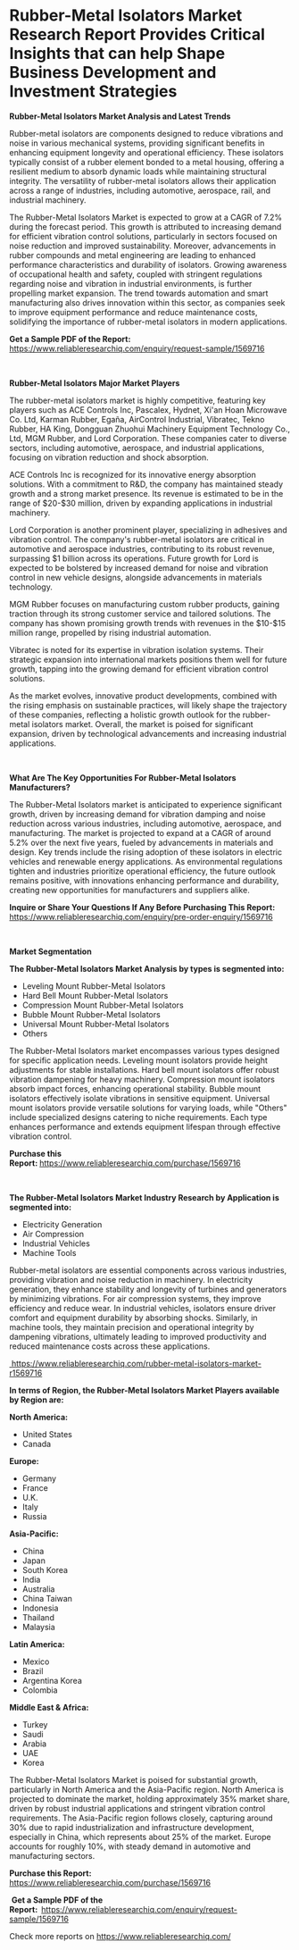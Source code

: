 <p><h1>Rubber-Metal Isolators Market Research Report Provides Critical Insights that can help Shape Business Development and Investment Strategies</h1></p><p><strong>Rubber-Metal Isolators Market Analysis and Latest Trends</strong></p>
<p><p>Rubber-metal isolators are components designed to reduce vibrations and noise in various mechanical systems, providing significant benefits in enhancing equipment longevity and operational efficiency. These isolators typically consist of a rubber element bonded to a metal housing, offering a resilient medium to absorb dynamic loads while maintaining structural integrity. The versatility of rubber-metal isolators allows their application across a range of industries, including automotive, aerospace, rail, and industrial machinery.</p><p>The Rubber-Metal Isolators Market is expected to grow at a CAGR of 7.2% during the forecast period. This growth is attributed to increasing demand for efficient vibration control solutions, particularly in sectors focused on noise reduction and improved sustainability. Moreover, advancements in rubber compounds and metal engineering are leading to enhanced performance characteristics and durability of isolators. Growing awareness of occupational health and safety, coupled with stringent regulations regarding noise and vibration in industrial environments, is further propelling market expansion. The trend towards automation and smart manufacturing also drives innovation within this sector, as companies seek to improve equipment performance and reduce maintenance costs, solidifying the importance of rubber-metal isolators in modern applications.</p></p>
<p><strong>Get a Sample PDF of the Report:&nbsp;</strong> <a href="https://www.reliableresearchiq.com/enquiry/request-sample/1569716?utm_campaign=103&utm_medium=2&utm_source=Github&utm_content=ia&utm_term=29122024&utm_id=rubber-metal-isolators">https://www.reliableresearchiq.com/enquiry/request-sample/1569716</a></p>
<p>&nbsp;</p>
<p><strong>Rubber-Metal Isolators Major Market Players</strong></p>
<p><p>The rubber-metal isolators market is highly competitive, featuring key players such as ACE Controls Inc, Pascalex, Hydnet, Xi'an Hoan Microwave Co. Ltd, Karman Rubber, Egaña, AirControl Industrial, Vibratec, Tekno Rubber, HA King, Dongguan Zhuohui Machinery Equipment Technology Co., Ltd, MGM Rubber, and Lord Corporation. These companies cater to diverse sectors, including automotive, aerospace, and industrial applications, focusing on vibration reduction and shock absorption.</p><p>ACE Controls Inc is recognized for its innovative energy absorption solutions. With a commitment to R&D, the company has maintained steady growth and a strong market presence. Its revenue is estimated to be in the range of $20-$30 million, driven by expanding applications in industrial machinery.</p><p>Lord Corporation is another prominent player, specializing in adhesives and vibration control. The company's rubber-metal isolators are critical in automotive and aerospace industries, contributing to its robust revenue, surpassing $1 billion across its operations. Future growth for Lord is expected to be bolstered by increased demand for noise and vibration control in new vehicle designs, alongside advancements in materials technology.</p><p>MGM Rubber focuses on manufacturing custom rubber products, gaining traction through its strong customer service and tailored solutions. The company has shown promising growth trends with revenues in the $10-$15 million range, propelled by rising industrial automation.</p><p>Vibratec is noted for its expertise in vibration isolation systems. Their strategic expansion into international markets positions them well for future growth, tapping into the growing demand for efficient vibration control solutions.</p><p>As the market evolves, innovative product developments, combined with the rising emphasis on sustainable practices, will likely shape the trajectory of these companies, reflecting a holistic growth outlook for the rubber-metal isolators market. Overall, the market is poised for significant expansion, driven by technological advancements and increasing industrial applications.</p></p>
<p>&nbsp;</p>
<p><strong>What Are The Key Opportunities For Rubber-Metal Isolators Manufacturers?</strong></p>
<p><p>The Rubber-Metal Isolators market is anticipated to experience significant growth, driven by increasing demand for vibration damping and noise reduction across various industries, including automotive, aerospace, and manufacturing. The market is projected to expand at a CAGR of around 5.2% over the next five years, fueled by advancements in materials and design. Key trends include the rising adoption of these isolators in electric vehicles and renewable energy applications. As environmental regulations tighten and industries prioritize operational efficiency, the future outlook remains positive, with innovations enhancing performance and durability, creating new opportunities for manufacturers and suppliers alike.</p></p>
<p><strong>Inquire or Share Your Questions If Any Before Purchasing This Report:</strong> <a href="https://www.reliableresearchiq.com/enquiry/pre-order-enquiry/1569716?utm_campaign=103&utm_medium=2&utm_source=Github&utm_content=ia&utm_term=29122024&utm_id=rubber-metal-isolators">https://www.reliableresearchiq.com/enquiry/pre-order-enquiry/1569716</a></p>
<p>&nbsp;</p>
<p><strong>Market Segmentation</strong></p>
<p><strong>The Rubber-Metal Isolators Market Analysis by types is segmented into:</strong></p>
<p><ul><li>Leveling Mount Rubber-Metal Isolators</li><li>Hard Bell Mount Rubber-Metal Isolators</li><li>Compression Mount Rubber-Metal Isolators</li><li>Bubble Mount Rubber-Metal Isolators</li><li>Universal Mount Rubber-Metal Isolators</li><li>Others</li></ul></p>
<p><p>The Rubber-Metal Isolators market encompasses various types designed for specific application needs. Leveling mount isolators provide height adjustments for stable installations. Hard bell mount isolators offer robust vibration dampening for heavy machinery. Compression mount isolators absorb impact forces, enhancing operational stability. Bubble mount isolators effectively isolate vibrations in sensitive equipment. Universal mount isolators provide versatile solutions for varying loads, while "Others" include specialized designs catering to niche requirements. Each type enhances performance and extends equipment lifespan through effective vibration control.</p></p>
<p><strong>Purchase this Report:&nbsp;</strong><a href="https://www.reliableresearchiq.com/purchase/1569716?utm_campaign=103&utm_medium=2&utm_source=Github&utm_content=ia&utm_term=29122024&utm_id=rubber-metal-isolators">https://www.reliableresearchiq.com/purchase/1569716</a></p>
<p>&nbsp;</p>
<p><strong>The Rubber-Metal Isolators Market Industry Research by Application is segmented into:</strong></p>
<p><ul><li>Electricity Generation</li><li>Air Compression</li><li>Industrial Vehicles</li><li>Machine Tools</li></ul></p>
<p><p>Rubber-metal isolators are essential components across various industries, providing vibration and noise reduction in machinery. In electricity generation, they enhance stability and longevity of turbines and generators by minimizing vibrations. For air compression systems, they improve efficiency and reduce wear. In industrial vehicles, isolators ensure driver comfort and equipment durability by absorbing shocks. Similarly, in machine tools, they maintain precision and operational integrity by dampening vibrations, ultimately leading to improved productivity and reduced maintenance costs across these applications.</p></p>
<p><a href="https://www.reliableresearchiq.com/rubber-metal-isolators-market-r1569716?utm_campaign=103&utm_medium=2&utm_source=Github&utm_content=ia&utm_term=29122024&utm_id=rubber-metal-isolators">&nbsp;https://www.reliableresearchiq.com/rubber-metal-isolators-market-r1569716</a></p>
<p><strong>In terms of Region, the Rubber-Metal Isolators Market Players available by Region are:</strong></p>
<p>
    <p> <strong> North America: </strong>
        <ul>
            <li>United States</li>
            <li>Canada</li>
        </ul>
        </p> 
    <p> <strong> Europe: </strong>
        <ul>
            <li>Germany</li>
            <li>France</li>
            <li>U.K.</li>
            <li>Italy</li>
            <li>Russia</li>
        </ul>
        </p> 
    <p> <strong> Asia-Pacific: </strong>
        <ul>
            <li>China</li>
            <li>Japan</li>
            <li>South Korea</li>
            <li>India</li>
            <li>Australia</li>
            <li>China Taiwan</li>
            <li>Indonesia</li>
            <li>Thailand</li>
            <li>Malaysia</li>
        </ul>
        </p> 
    <p> <strong> Latin America: </strong>
        <ul>
            <li>Mexico</li>
            <li>Brazil</li>
            <li>Argentina Korea</li>
            <li>Colombia</li>
        </ul>
        </p> 
    <p> <strong> Middle East & Africa: </strong>
        <ul>
            <li>Turkey</li>
            <li>Saudi</li>
            <li>Arabia</li>
            <li>UAE</li>
            <li>Korea</li>
        </ul>
    </p>
    </p>
<p><p>The Rubber-Metal Isolators Market is poised for substantial growth, particularly in North America and the Asia-Pacific region. North America is projected to dominate the market, holding approximately 35% market share, driven by robust industrial applications and stringent vibration control requirements. The Asia-Pacific region follows closely, capturing around 30% due to rapid industrialization and infrastructure development, especially in China, which represents about 25% of the market. Europe accounts for roughly 10%, with steady demand in automotive and manufacturing sectors.</p></p>
<p><strong>Purchase this Report: </strong><a href="https://www.reliableresearchiq.com/purchase/1569716?utm_campaign=103&utm_medium=2&utm_source=Github&utm_content=ia&utm_term=29122024&utm_id=rubber-metal-isolators">https://www.reliableresearchiq.com/purchase/1569716</a></p>
<p>&nbsp;<strong>Get a Sample PDF of the Report:&nbsp;&nbsp;</strong><a href="https://www.reliableresearchiq.com/enquiry/request-sample/1569716?utm_campaign=103&utm_medium=2&utm_source=Github&utm_content=ia&utm_term=29122024&utm_id=rubber-metal-isolators">https://www.reliableresearchiq.com/enquiry/request-sample/1569716</a></p>
<p><strong></strong></p>
<p>Check more reports on <a href="https://www.reliableresearchiq.com/?utm_campaign=103&utm_medium=2&utm_source=Github&utm_content=ia&utm_term=29122024&utm_id=rubber-metal-isolators">https://www.reliableresearchiq.com/</a></p>